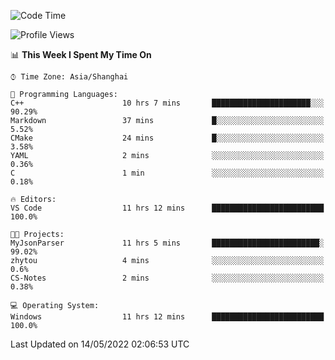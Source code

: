 <!--START_SECTION:waka-->
![Code Time](http://img.shields.io/badge/Code%20Time-11%20hrs%2029%20mins-blue)

![Profile Views](http://img.shields.io/badge/Profile%20Views-81-blue)

📊 **This Week I Spent My Time On** 

```text
⌚︎ Time Zone: Asia/Shanghai

💬 Programming Languages: 
C++                      10 hrs 7 mins       ██████████████████████░░░   90.29% 
Markdown                 37 mins             █░░░░░░░░░░░░░░░░░░░░░░░░   5.52% 
CMake                    24 mins             █░░░░░░░░░░░░░░░░░░░░░░░░   3.58% 
YAML                     2 mins              ░░░░░░░░░░░░░░░░░░░░░░░░░   0.36% 
C                        1 min               ░░░░░░░░░░░░░░░░░░░░░░░░░   0.18%

🔥 Editors: 
VS Code                  11 hrs 12 mins      █████████████████████████   100.0%

🐱‍💻 Projects: 
MyJsonParser             11 hrs 5 mins       ████████████████████████░   99.02% 
zhytou                   4 mins              ░░░░░░░░░░░░░░░░░░░░░░░░░   0.6% 
CS-Notes                 2 mins              ░░░░░░░░░░░░░░░░░░░░░░░░░   0.38%

💻 Operating System: 
Windows                  11 hrs 12 mins      █████████████████████████   100.0%

```


 Last Updated on 14/05/2022 02:06:53 UTC
<!--END_SECTION:waka-->